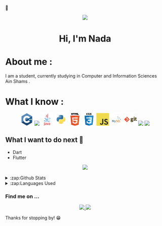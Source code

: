 👋
<div align="center">
<img height="40" src="https://github.com/NadaAlsaid/NadaAlsaid/assets/92337927/b812aa8b-2de3-4866-9dc6-bf1516c5576c">
</div>


<h1 align="center">Hi, I'm Nada </h1>

# About me :
I am a student, currently studying in Computer and Information Sciences Ain Shams .
# What I know :
<p align="center">



  <div align="center">
  
<code><img height="40" src="https://raw.githubusercontent.com/github/explore/80688e429a7d4ef2fca1e82350fe8e3517d3494d/topics/cpp/cpp.png"></code> <code><img height="40" src="https://github.com/NadaAlsaid/NadaAlsaid/assets/92337927/adc11b1e-e2a3-4285-852a-4bbc37a9bafe"></code> <code><img height="40" src="https://raw.githubusercontent.com/devicons/devicon/master/icons/java/java-original-wordmark.svg"></code> <code><img height="40" src="https://raw.githubusercontent.com/github/explore/80688e429a7d4ef2fca1e82350fe8e3517d3494d/topics/python/python.png"></code> <code><img height="40" src="https://raw.githubusercontent.com/github/explore/80688e429a7d4ef2fca1e82350fe8e3517d3494d/topics/html/html.png"></code> <code><img height="40" src="https://raw.githubusercontent.com/github/explore/80688e429a7d4ef2fca1e82350fe8e3517d3494d/topics/css/css.png"></code>  <code><img height="40" src="https://raw.githubusercontent.com/github/explore/80688e429a7d4ef2fca1e82350fe8e3517d3494d/topics/javascript/javascript.png"></code>  <code><img height="40" src="https://raw.githubusercontent.com/github/explore/80688e429a7d4ef2fca1e82350fe8e3517d3494d/topics/mysql/mysql.png"></code> <code><img height="40" src="https://raw.githubusercontent.com/github/explore/80688e429a7d4ef2fca1e82350fe8e3517d3494d/topics/git/git.png"></code> <code><img height="40" src="https://user-images.githubusercontent.com/92337927/176688880-3b6be711-6787-4db7-a23c-0572508f2f29.png"></code>  <code><img height="40" src="https://user-images.githubusercontent.com/92337927/195696581-362a8c64-9278-4a64-94c8-b21e903fe582.png"></code> 
  </div>
  </div>
  </p>

## What I want to do next :thinking:
- Dart 
- Flutter
  
<div align="center"><img src="https://github.com/NadaAlsaid/NadaAlsaid/blob/main/wave.gif" width="30px" ></div>
<p align="center">
<details>
   <summary>:zap:Github Stats</summary>
   <p align="center">
<img src="https://github-readme-stats.vercel.app/api?username=NadaAlsaid&show_icons=true&theme=dracula">
 </p>
 </details> 
<details> 
    <summary>:zap:Languages Used</summary>
    <p align="center">
  <img src="https://github-readme-stats.vercel.app/api/top-langs/?username=NadaAlsaid&count_private=true&theme=dracula">
   </p>
</details> 
</p>

### Find me on ...
 
 <p align="center">
   <a href="https://www.linkedin.com/in/nada-alsaid-a57a5a20b">
      <img height="40" src="https://user-images.githubusercontent.com/92337927/176229362-19a88c4a-e5ed-4ae8-97b1-c3a4cbb3d0bc.png" >
  </a>  <a href="https://www.nadagaber619@gmail.com" ><img height="40" src="https://user-images.githubusercontent.com/92337927/176232509-f8c51f19-d867-4d68-95b4-ea29b656366b.png" ></a> 


</p>
Thanks for stopping by! 😁
